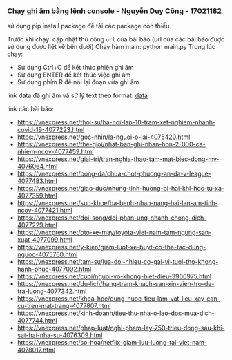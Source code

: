 ### Chạy ghi âm bằng lệnh console - Nguyễn Duy Công - 17021182
sử dụng pip install package để tải các package còn thiếu

Trước khi chạy: cập nhật thủ công `url` của bài báo (url của các bài báo được sử dụng được liệt kê bên dưới)
Chạy hàm main: python main.py 
Trong lúc chạy:
- Sử dụng Ctrl+C để kết thúc phiên ghi âm
- Sử dụng ENTER để kết thúc việc ghi âm
- Sử dụng phím R để nói lại đoạn vừa ghi âm

link data đã ghi âm và sử lý text theo format: [data](https://drive.google.com/file/d/1oM2Qn5jEuUHy9Ibt8DIghECgq7Vgv7Ks/view?usp=sharing)


link các bài báo:
- https://vnexpress.net/thoi-su/ha-noi-lap-10-tram-xet-nghiem-nhanh-covid-19-4077223.html
- https://vnexpress.net/goc-nhin/la-nguoi-o-lai-4075420.html
- https://vnexpress.net/the-gioi/nhat-ban-ghi-nhan-hon-2-000-ca-nhiem-ncov-4077459.html
- https://vnexpress.net/giai-tri/tran-nghia-thao-tam-mat-biec-dong-mv-4076064.html
- https://vnexpress.net/bong-da/chua-chot-phuong-an-da-v-league-4077483.html
- https://vnexpress.net/giao-duc/nhung-tinh-huong-bi-hai-khi-hoc-tu-xa-4077359.html
- https://vnexpress.net/suc-khoe/ba-benh-nhan-nang-hai-lan-am-tinh-ncov-4077421.html
- https://vnexpress.net/doi-song/doi-phan-ung-nhanh-chong-dich-4077229.html
- https://vnexpress.net/oto-xe-may/toyota-viet-nam-tam-ngung-san-xuat-4077099.html
- https://vnexpress.net/y-kien/giam-luot-xe-buyt-co-the-tac-dung-nguoc-4075760.html
- https://vnexpress.net/tam-su/lua-doi-nhieu-co-gai-vi-tuoi-tho-khong-hanh-phuc-4077092.html
- https://vnexpress.net/cuoi/nguoi-vo-khong-biet-dieu-3906975.html
- https://vnexpress.net/du-lich/hang-tram-khach-san-xin-vien-tro-de-tra-luong-4077342.html
- https://vnexpress.net/khoa-hoc/dung-nuoc-tieu-lam-vat-lieu-xay-can-cu-tren-mat-trang-4077807.html
- https://vnexpress.net/kinh-doanh/tieu-thu-nha-o-lao-doc-mua-dich-4077744.html
- https://vnexpress.net/phap-luat/nghi-pham-lay-750-trieu-dong-sau-khi-sat-hai-nha-su-4076309.html
- https://vnexpress.net/so-hoa/netflix-giam-luu-luong-tai-viet-nam-4078017.html